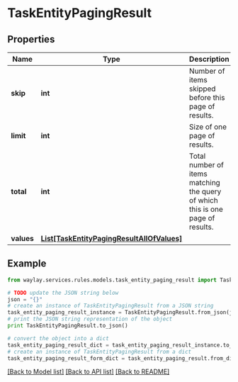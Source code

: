 # TaskEntityPagingResult


## Properties

Name | Type | Description | Notes
------------ | ------------- | ------------- | -------------
**skip** | **int** | Number of items skipped before this page of results. | [default to 0]
**limit** | **int** | Size of one page of results. | [default to 10]
**total** | **int** | Total number of items matching the query of which this is one page of results. | 
**values** | [**List[TaskEntityPagingResultAllOfValues]**](TaskEntityPagingResultAllOfValues.md) |  | [optional] 

## Example

```python
from waylay.services.rules.models.task_entity_paging_result import TaskEntityPagingResult

# TODO update the JSON string below
json = "{}"
# create an instance of TaskEntityPagingResult from a JSON string
task_entity_paging_result_instance = TaskEntityPagingResult.from_json(json)
# print the JSON string representation of the object
print TaskEntityPagingResult.to_json()

# convert the object into a dict
task_entity_paging_result_dict = task_entity_paging_result_instance.to_dict()
# create an instance of TaskEntityPagingResult from a dict
task_entity_paging_result_form_dict = task_entity_paging_result.from_dict(task_entity_paging_result_dict)
```
[[Back to Model list]](../README.md#documentation-for-models) [[Back to API list]](../README.md#documentation-for-api-endpoints) [[Back to README]](../README.md)


